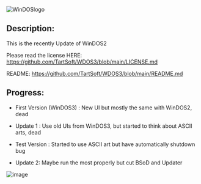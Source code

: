 
     
![WinDOSlogo](https://user-images.githubusercontent.com/92847004/143155049-be24b7ae-7464-4093-9215-fc39d51c8360.png)



Description:
----
This is the recently Update of WinDOS2

Please read the license HERE:
https://github.com/TartSoft/WDOS3/blob/main/LICENSE.md


README:
https://github.com/TartSoft/WDOS3/blob/main/README.md

Progress:
----

- First Version (WinDOS3) : New UI but mostly the same with WinDOS2, dead

- Update 1 : Use old UIs from WinDOS3, but started to think about ASCII arts, dead

- Test Version : Started to use ASCII art but have automatically shutdown bug

- Update 2: Maybe run the most properly but cut BSoD and Updater




![image](https://user-images.githubusercontent.com/92847004/143979364-af516654-5ea7-493e-bfb5-b8b1ef8cf394.png)








